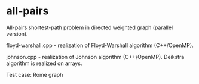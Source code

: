 # all-pairs
All-pairs shortest-path problem in directed weighted graph (parallel version).

floyd-warshall.cpp - realization of Floyd-Warshall algorithm (C++/OpenMP).

johnson.cpp - realization of Johnson algorithm (C++/OpenMP). Deikstra algorithm is realized on arrays.

Test case: Rome graph
